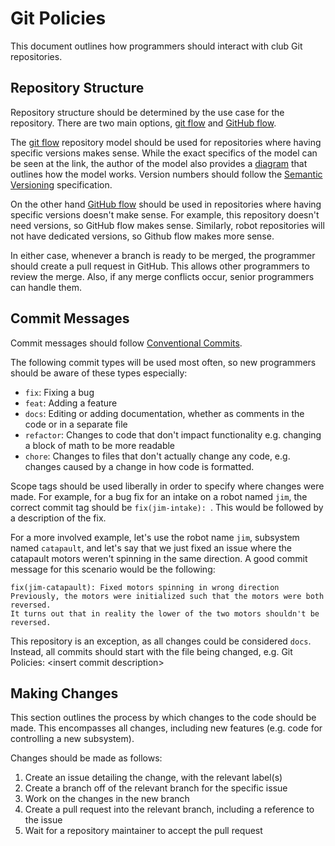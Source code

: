 # Git Policies

This document outlines how programmers should interact with club Git repositories.

## Repository Structure 

Repository structure should be determined by the use case for the repository. There are two main options, [git flow](https://nvie.com/posts/a-successful-git-branching-model/) and [GitHub flow](https://docs.github.com/en/get-started/quickstart/github-flow).

The [git flow](https://nvie.com/posts/a-successful-git-branching-model/) repository model should be used for repositories where having specific versions makes sense. While the exact specifics of the model can be seen at the link, the author of the model also provides a [diagram](https://nvie.com/files/Git-branching-model.pdf) that outlines how the model works. Version numbers should follow the [Semantic Versioning](https://semver.org) specification.

On the other hand [GitHub flow](https://docs.github.com/en/get-started/quickstart/github-flow) should be used in repositories where having specific versions doesn't make sense. For example, this repository doesn't need versions, so GitHub flow makes sense. Similarly, robot repositories will not have dedicated versions, so Github flow makes more sense.

In either case, whenever a branch is ready to be merged, the programmer should create a pull request in GitHub. This allows other programmers to review the merge. Also, if any merge conflicts occur, senior programmers can handle them.

## Commit Messages 

Commit messages should follow [Conventional Commits](https://www.conventionalcommits.org/en/v1.0.0/).

The following commit types will be used most often, so new programmers should be aware of these types especially:
- `fix`: Fixing a bug
- `feat`: Adding a feature
- `docs`: Editing or adding documentation, whether as comments in the code or in a separate file
- `refactor`: Changes to code that don't impact functionality e.g. changing a block of math to be more readable
- `chore`: Changes to files that don't actually change any code, e.g. changes caused by a change in how code is formatted.

Scope tags should be used liberally in order to specify where changes were made. For example, for a bug fix for an intake on a robot named `jim`, the correct commit tag should be `fix(jim-intake): `. This would be followed by a description of the fix. 

For a more involved example, let's use the robot name `jim`, subsystem named `catapault`, and let's say that we just fixed an issue where the catapault motors weren't spinning in the same direction. A good commit message for this scenario would be the following:
```
fix(jim-catapault): Fixed motors spinning in wrong direction
Previously, the motors were initialized such that the motors were both reversed.
It turns out that in reality the lower of the two motors shouldn't be reversed.
```

This repository is an exception, as all changes could be considered `docs`. Instead, all commits should start with the file being changed, e.g. Git Policies: \<insert commit description>

## Making Changes

This section outlines the process by which changes to the code should be made. This encompasses all changes, including new features (e.g. code for controlling a new subsystem).

Changes should be made as follows:
1. Create an issue detailing the change, with the relevant label(s)
2. Create a branch off of the relevant branch for the specific issue
3. Work on the changes in the new branch
4. Create a pull request into the relevant branch, including a reference to the issue 
5. Wait for a repository maintainer to accept the pull request

